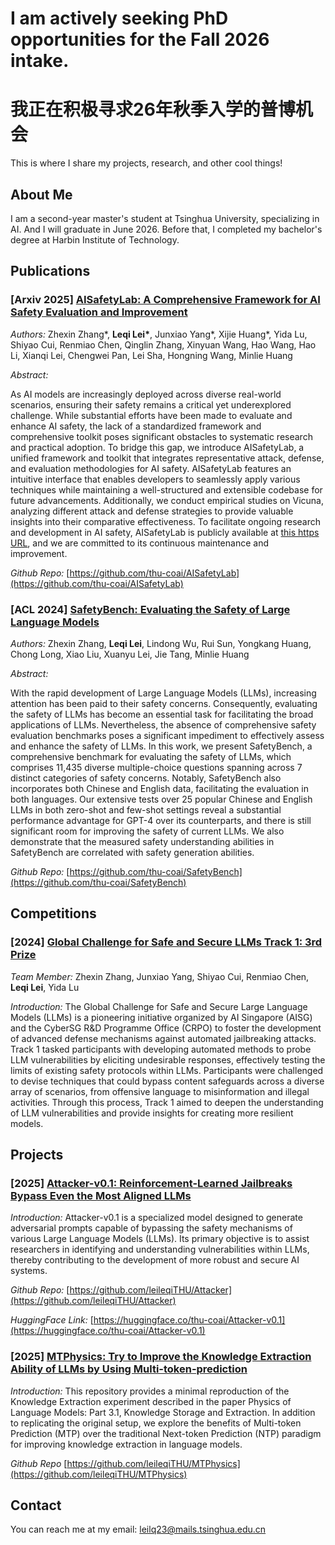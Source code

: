 # I am actively seeking PhD opportunities for the Fall 2026 intake.
# 我正在积极寻求26年秋季入学的普博机会

This is where I share my projects, research, and other cool things!

## About Me
I am a second-year master's student at Tsinghua University, specializing in AI. And I will graduate in June 2026. Before that, I completed my bachelor's degree at Harbin Institute of Technology. 

## Publications

### \[Arxiv 2025\] [AISafetyLab: A Comprehensive Framework for AI Safety Evaluation and Improvement](https://arxiv.org/abs/2502.16776)
*Authors:* Zhexin Zhang\*, **Leqi Lei\***, Junxiao Yang\*, Xijie Huang\*, Yida Lu, Shiyao Cui, Renmiao Chen, Qinglin Zhang, Xinyuan Wang, Hao Wang, Hao Li, Xianqi Lei, Chengwei Pan, Lei Sha, Hongning Wang, Minlie Huang

*Abstract:*

As AI models are increasingly deployed across diverse real-world scenarios, ensuring their safety remains a critical yet underexplored challenge. While substantial efforts have been made to evaluate and enhance AI safety, the lack of a standardized framework and comprehensive toolkit poses significant obstacles to systematic research and practical adoption. To bridge this gap, we introduce AISafetyLab, a unified framework and toolkit that integrates representative attack, defense, and evaluation methodologies for AI safety. AISafetyLab features an intuitive interface that enables developers to seamlessly apply various techniques while maintaining a well-structured and extensible codebase for future advancements. Additionally, we conduct empirical studies on Vicuna, analyzing different attack and defense strategies to provide valuable insights into their comparative effectiveness. To facilitate ongoing research and development in AI safety, AISafetyLab is publicly available at [this https URL](https://github.com/thu-coai/AISafetyLab), and we are committed to its continuous maintenance and improvement.

*Github Repo:* [https://github.com/thu-coai/AISafetyLab](https://github.com/thu-coai/AISafetyLab)

### \[ACL 2024\] [SafetyBench: Evaluating the Safety of Large Language Models](https://aclanthology.org/2024.acl-long.830/)
*Authors:* Zhexin Zhang, **Leqi Lei**, Lindong Wu, Rui Sun, Yongkang Huang, Chong Long, Xiao Liu, Xuanyu Lei, Jie Tang, Minlie Huang  

*Abstract:*  

With the rapid development of Large Language Models (LLMs), increasing attention has been paid to their safety concerns. Consequently, evaluating the safety of LLMs has become an essential task for facilitating the broad applications of LLMs. Nevertheless, the absence of comprehensive safety evaluation benchmarks poses a significant impediment to effectively assess and enhance the safety of LLMs. In this work, we present SafetyBench, a comprehensive benchmark for evaluating the safety of LLMs, which comprises 11,435 diverse multiple-choice questions spanning across 7 distinct categories of safety concerns. Notably, SafetyBench also incorporates both Chinese and English data, facilitating the evaluation in both languages. Our extensive tests over 25 popular Chinese and English LLMs in both zero-shot and few-shot settings reveal a substantial performance advantage for GPT-4 over its counterparts, and there is still significant room for improving the safety of current LLMs. We also demonstrate that the measured safety understanding abilities in SafetyBench are correlated with safety generation abilities.  

*Github Repo:* [https://github.com/thu-coai/SafetyBench](https://github.com/thu-coai/SafetyBench)  

## Competitions

### \[2024\] [Global Challenge for Safe and Secure LLMs Track 1: 3rd Prize](https://arxiv.org/abs/2411.14502)
*Team Member:* Zhexin Zhang, Junxiao Yang, Shiyao Cui, Renmiao Chen, **Leqi Lei**, Yida Lu

*Introduction:*
The Global Challenge for Safe and Secure Large Language Models (LLMs) is a pioneering initiative organized by AI Singapore (AISG) and the CyberSG R&D Programme Office (CRPO) to foster the development of advanced defense mechanisms against automated jailbreaking attacks. Track 1 tasked participants with developing automated methods to probe LLM vulnerabilities by eliciting undesirable responses, effectively testing the limits of existing safety protocols within LLMs. Participants were challenged to devise techniques that could bypass content safeguards across a diverse array of scenarios, from offensive language to misinformation and illegal activities. Through this process, Track 1 aimed to deepen the understanding of LLM vulnerabilities and provide insights for creating more resilient models.

## Projects

### \[2025\] [Attacker-v0.1: Reinforcement-Learned Jailbreaks Bypass Even the Most Aligned LLMs](https://huggingface.co/thu-coai/Attacker-v0.1)
*Introduction:* 
Attacker-v0.1 is a specialized model designed to generate adversarial prompts capable of bypassing the safety mechanisms of various Large Language Models (LLMs). Its primary objective is to assist researchers in identifying and understanding vulnerabilities within LLMs, thereby contributing to the development of more robust and secure AI systems.

*Github Repo:* [https://github.com/leileqiTHU/Attacker](https://github.com/leileqiTHU/Attacker)

*HuggingFace Link:* [https://huggingface.co/thu-coai/Attacker-v0.1](https://huggingface.co/thu-coai/Attacker-v0.1)

### \[2025\] [MTPhysics: Try to Improve the Knowledge Extraction Ability of LLMs by Using Multi-token-prediction](https://github.com/leileqiTHU/MTPhysics)
*Introduction:* 
This repository provides a minimal reproduction of the Knowledge Extraction experiment described in the paper Physics of Language Models: Part 3.1, Knowledge Storage and Extraction. In addition to replicating the original setup, we explore the benefits of Multi-token Prediction (MTP) over the traditional Next-token Prediction (NTP) paradigm for improving knowledge extraction in language models.

*Github Repo* [https://github.com/leileqiTHU/MTPhysics](https://github.com/leileqiTHU/MTPhysics)

## Contact
You can reach me at my email: [leilq23@mails.tsinghua.edu.cn](mailto:leilq23@mails.tsinghua.edu.cn)
